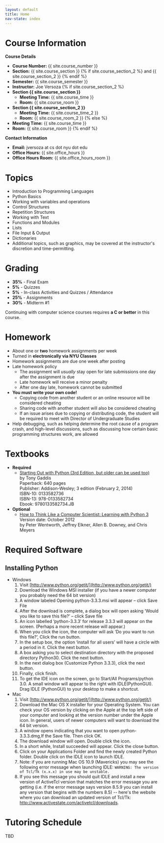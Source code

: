 ```yaml
---
layout: default
title: Home 
nav-state: index
---
```


<a name="course-info"></a>




Course Information
====

__Course Details__

* __Course Number:__ {{ site.course_number }}
* __Section:__ {{ site.course_section }} {% if site.course_section_2 %} and {{ site.course_section_2 }} {% endif %}
* __Semester:__ {{ site.course_semester }}
* __Instructor:__ Joe Versoza {% if site.course_section_2 %} 
* __Section {{ site.course_section }}__
    * __Meeting Time:__ {{ site.course_time }}
    * __Room:__ {{ site.course_room }}
* __Section {{ site.course_section_2 }}__
    * __Meeting Time:__ {{ site.course_time_2 }}
    * __Room:__ {{ site.course_room_2 }}
{% else %}
* __Meeting Time:__ {{ site.course_time }}
* __Room:__ {{ site.course_room }}
{% endif %}

<a name="contact-info"></a>
__Contact Information__

* __Email:__ jversoza at cs dot nyu dot edu
* __Office Hours:__  {{ site.office_hours }}
* __Office Hours Room:__ {{ site.office_hours_room }}

<a name="topics"></a>

Topics
====
* Introduction to Programming Languages
* Python Basics
* Working with variables and operations
* Control Structures
* Repetition Structures
* Working with Text
* Functions and Modules
* Lists
* File Input & Output
* Dictionaries
* Additional topics, such as graphics, may be covered at the instructor's discretion and time-permitting.

<a name="grading"></a>

Grading
====

* __35%__ - Final Exam
* __5%__ - Quizzes
* __5%__ - In-class Activities and Quizzes / Attendance
* __25%__ - Assignments
* __30%__ - Midterm #1

Continuing with computer science courses requires **a C or better** in this course. 

<a name="homework"></a>

Homework
====
* About one or __two__ homework assignments per week 
* Turned in **electronically via NYU Classes**
* Homework assignments are due one week after posting
* Late homework policy
	* The assignment will _usually_ stay open for late submissions one day after the assignment is due
	* Late homework will receive a minor penalty
	* After one day late, homework cannot be submitted
* __You must write your own code!__
	* Copying code from another student or an online resource will be considered cheating
    * Sharing code with another student will also be considered cheating
    * If an issue arises due to copying or distributing code, the student will be required to meet with Director of Undergraduate Studies 
* Help debugging, such as helping determine the root cause of a program crash, and high-level discussions, such as discussing how certain basic programming structures work, are allowed

<a name="books"></a>

Textbooks
====

* __Required__
    * [Starting Out with Python (3rd Edition, but older can be used too)](http://www.mypearsonstore.com/bookstore/starting-out-with-python-9780133582734)<br />
by Tony Gaddis<br />
Paperback: 640 pages<br />
Publisher: Addison-Wesley; 3 edition (February 2, 2014)<br />
ISBN-10: 0133582736<br />
ISBN-13: 978-0133582734 <br />
Ebook: 9780133582734.JB <br />
* __Optional__
    * [How to Think Like a Computer Scientist: Learning with Python 3](http://openbookproject.net/thinkcs/python/english3e/)<br />
Version date: October 2012<br />
by Peter Wentworth, Jeffrey Elkner, Allen B. Downey, and Chris Meyers<br />

Required Software
=====

Installing Python
-----

* Windows
    1. Visit [http://www.python.org/getit/](http://www.python.org/getit/)
    2. Download the Windows MSI installer (if you have a newer computer you probably need the 64 bit version)
    3. A window labeled Opening python-3.3.3.msi will appear – click Save File
    4. After the download is complete, a dialog box will open asking ‘Would you like to save this file?’ – click Save file
    5. An icon labelled ‘python-3.3.3′ for release 3.3.3 will appear on the screen. (Perhaps a more recent release will appear.)
    6. When you click the icon, the computer will ask ‘Do you want to run this file?’, Click the run button.
    7. In the setup box, the option ‘install for all users’ will have a circle with a period in it. Click the next button.
    8. A box asking you to select destination directory with the proposed directory Python30. Click the next button.
    9. In the next dialog box (Customize Python 3.3.3), click the next button.
    10. Finally, click finish.
    11. To get the IDE icon on the screen, go to Start/All Programs/python 3.0. A small window will appear to the right with IDLE(PythonGUI). Drag IDLE (PythonGUI) to your desktop to make a shortcut.
* Mac
    1. Visit [http://www.python.org/getit/](http://www.python.org/getit/)
    2. Download the Mac OS X installer for your Operating System. You can check your OS version by clicking on the Apple at the top left side of your computer and looking at the version number under the Apple icon. In general, users of newer computers will want to download the 64 bit version.
    3. A window opens indicating that you want to open python-3.3.3.dmg,If the Save file. Then click OK.
    4. The download window will open. Double click the icon.
    5. In a short while, Install succeeded will appear. Click the close button.
    6. Click on your Applications Folder and find the newly created Python folder. Double click on the IDLE icon to launch IDLE.
    7. Note: if you are running Mac OS 10.9 (Mavericks) you may see the following error message when launching IDLE: `WARNING: The version of Tcl/Tk (x.x.x) in use may be unstable.`
    8. If you see this message you should quit IDLE and install a new version of ActiveTcl version that matches the error message you are getting (i.e. if the error message says version 8.5.9 you can install any version that begins with the numbers 8.5) -- here's the website where you can download an updated version of Tcl/Tk: http://www.activestate.com/activetcl/downloads.

Tutoring Schedule
=====
TBD

<!-- got lazy here, wants some anchorzzzz -->
<br />
<br />
<br />
<br />
<br />
<br />
<br />
<br />
<br />
<div>
</div>
